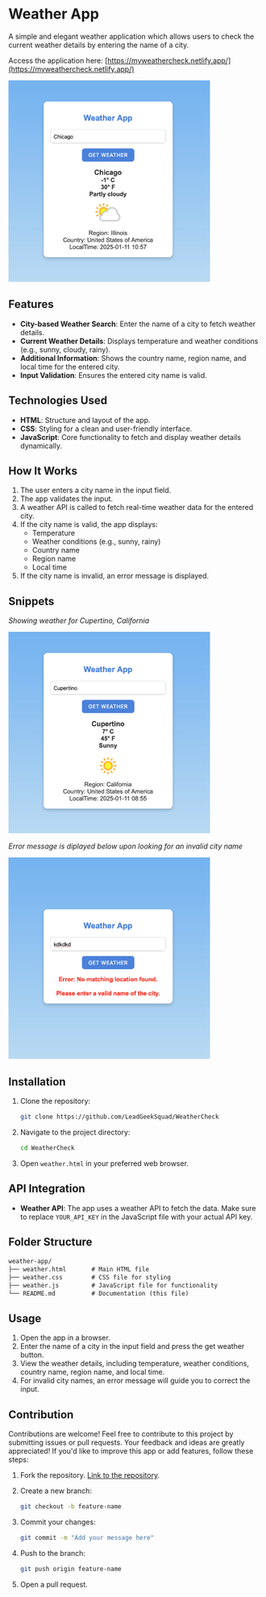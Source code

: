 # Weather App

A simple and elegant weather application which allows users to check the current weather details by entering the name of a city.

Access the application here: [https://myweathercheck.netlify.app/](https://myweathercheck.netlify.app/)

<img src="./assets/chicago.png" alt="image of weather details for chicago" style="width:400px; height:400px;">

## Features

- **City-based Weather Search**: Enter the name of a city to fetch weather details.
- **Current Weather Details**: Displays temperature and weather conditions (e.g., sunny, cloudy, rainy).
- **Additional Information**: Shows the country name, region name, and local time for the entered city.
- **Input Validation**: Ensures the entered city name is valid.

## Technologies Used

- **HTML**: Structure and layout of the app.
- **CSS**: Styling for a clean and user-friendly interface.
- **JavaScript**: Core functionality to fetch and display weather details dynamically.

## How It Works

1. The user enters a city name in the input field.
2. The app validates the input.
3. A weather API is called to fetch real-time weather data for the entered city.
4. If the city name is valid, the app displays:
   - Temperature
   - Weather conditions (e.g., sunny, rainy)
   - Country name
   - Region name
   - Local time
5. If the city name is invalid, an error message is displayed.

## Snippets
*Showing weather for Cupertino, California*

<img src="./assets/cupertino.png" alt="image of weather details for cupertino" style="width:400px; height:400px;">

<br>

*Error message is diplayed below upon looking for an invalid city name*

<img src="./assets/city_name_error.png" alt="image of weather app showing error message for invalid city name" style="width:400px; height:400px;">


## Installation

1. Clone the repository:

   ```bash
   git clone https://github.com/LeadGeekSquad/WeatherCheck
   ```

2. Navigate to the project directory:

   ```bash
   cd WeatherCheck
   ```

3. Open `weather.html` in your preferred web browser.

## API Integration

- **Weather API**: The app uses a weather API to fetch the data. Make sure to replace `YOUR_API_KEY` in the JavaScript file with your actual API key.

## Folder Structure

```
weather-app/
├── weather.html       # Main HTML file
├── weather.css        # CSS file for styling
├── weather.js         # JavaScript file for functionality
└── README.md          # Documentation (this file)
```

## Usage

1. Open the app in a browser.
2. Enter the name of a city in the input field and press the get weather button.
3. View the weather details, including temperature, weather conditions, country name, region name, and local time.
4. For invalid city names, an error message will guide you to correct the input.


## Contribution

Contributions are welcome! 
Feel free to contribute to this project by submitting issues or pull requests. Your feedback and ideas are greatly appreciated!
If you'd like to improve this app or add features, follow these steps:


1. Fork the repository. [Link to the repository](https://github.com/LeadGeekSquad/WeatherCheck).

2. Create a new branch:
   ```bash
   git checkout -b feature-name
   ```
3. Commit your changes:
   ```bash
   git commit -m "Add your message here"
   ```
4. Push to the branch:
   ```bash
   git push origin feature-name
   ```
5. Open a pull request.


